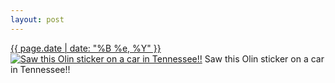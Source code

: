 ```yaml
---
layout: post
---
```


<p>
  <time><a href="/421">{{ page.date | date: "%B %e, %Y" }}</a></time>
  <a href="/421"><img src="{{ site.assets_url }}/421-640.jpg" srcset="{{ site.assets_url }}/421-1280.jpg 1280w, {{ site.assets_url }}/421-960.jpg 960w, {{ site.assets_url }}/421-640.jpg 640w, {{ site.assets_url }}/421-320.jpg 320w" sizes="(min-width: 700px) 50vw, calc(100vw - 2rem)" alt="Saw this Olin sticker on a car in Tennessee!!" /></a>
  <span>Saw this Olin sticker on a car in Tennessee!!</span>
</p>
